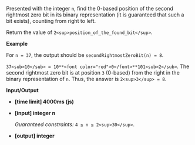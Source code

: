 ﻿Presented with the integer `n`, find the 0-based position of the second rightmost zero bit in its binary representation (it is guaranteed that such a bit exists), counting from right to left.

Return the value of `2<sup>position_of_the_found_bit</sup>`.

**Example**

For `n = 37`, the output should be
`secondRightmostZeroBit(n) = 8`.

`37<sub>10</sub> = 10**<font color="red">0</font>**101<sub>2</sub>`. The second rightmost zero bit is at position `3` (0-based) from the right in the binary representation of `n`.
Thus, the answer is `2<sup>3</sup> = 8`.

**Input/Output**

*   **[time limit] 4000ms (js)**

*   **[input] integer n**

    _Guaranteed constraints:_
    `4 ≤ n ≤ 2<sup>30</sup>`.

*   **[output] integer**
